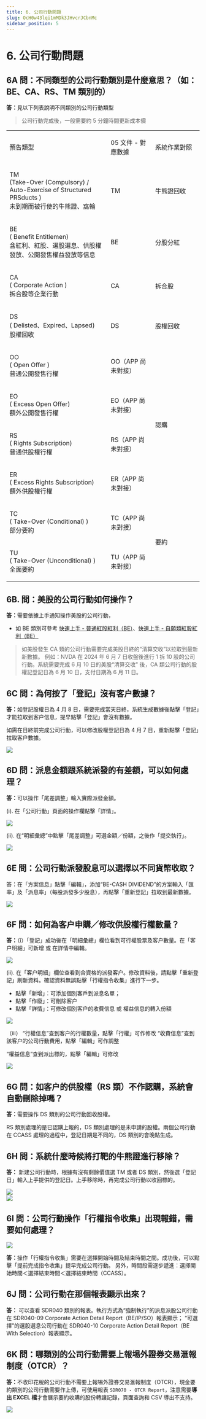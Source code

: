 ```yaml
---
title: 6. 公司行動問題
slug: OcH0w43lqi1mMDk3JHvcrJCbnMc
sidebar_position: 5
---
```



# 6. 公司行動問題

## 6A 問：不同類型的公司行動類別是什麼意思？（如：BE、CA、RS、TM 類別的）

<b>答：</b>見以下列表說明不同類別的公司行動類型

> 公司行動完成後，一般需要約 5 分鐘時間更新成本價

<table>
<colgroup>
<col width="415"/>
<col width="177"/>
<col width="229"/>
</colgroup>
<tbody>
<tr><td><p>預告類型</p></td><td><p>05 文件 - 對應數據</p></td><td><p>系統作業對照</p></td></tr>
<tr><td><p>TM<br/>(Take-Over (Compulsory) / Auto-Exercise of Structured PRSducts )<br/>未到期而被行使的牛熊證、窩輪</p></td><td><p>TM</p></td><td><p>牛熊證回收</p></td></tr>
<tr><td><p>BE<br/>( Benefit Entitlemen)<br/>含紅利、紅股、選股選息、供股權發放、公開發售權益發放等信息</p></td><td><p>BE</p></td><td><p>分股分紅</p></td></tr>
<tr><td><p>CA<br/>( Corporate Action )<br/>拆合股等企業行動</p></td><td><p>CA</p></td><td><p>拆合股</p></td></tr>
<tr><td><p>DS<br/>( Delisted、Expired、Lapsed)<br/>股權回收</p></td><td><p>DS</p></td><td><p>股權回收</p></td></tr>
<tr><td><p>OO<br/>( Open Offer )<br/>普通公開發售行權</p></td><td><p>OO（APP 尚未對接）</p></td><td rowspan="4"><p>認購</p></td></tr>
<tr><td><p>EO<br/>( Excess Open Offer)<br/>額外公開發售行權</p></td><td><p>EO（APP 尚未對接）</p></td></tr>
<tr><td><p>RS<br/>( Rights Subscription)<br/>普通供股權行權</p></td><td><p>RS（APP 尚未對接）</p></td></tr>
<tr><td><p>ER<br/>( Excess Rights Subscription)<br/>額外供股權行權</p></td><td><p>ER（APP 尚未對接）</p></td></tr>
<tr><td><p>TC<br/>( Take-Over (Conditional) )<br/>部分要約</p></td><td><p>TC（APP 尚未對接）</p></td><td rowspan="2"><p>要約</p></td></tr>
<tr><td><p>TU<br/>( Take-Over (Unconditional) )<br/>全面要約</p></td><td><p>TU（APP 尚未對接）</p></td></tr>
</tbody>
</table>

## 6B. 問：美股的公司行動如何操作？

<b>答：</b>需要依據上手通知操作美股的公司行動，

- 如 BE 類別可參考 [快速上手 - 普通紅股紅利（BE）](./VK4bwFoGyifITykmGaucY7fSncc)、[快速上手 - 自願類紅股紅利（BE） ](./NiQDwy0cziZ2b5kKIg5c0ExAn6f)

> 如美股發生 CA 類的公司行動需要完成美股日終的“清算交收”以拉取到最新新數據。
例如：NVDA 在 2024 年 6 月 7 日收盤後進行 1 拆 10 股的公司行動。系統需要完成 6 月 10 日的美股“清算交收" 後，CA 類公司行動的股權記登記日為 6 月 10 日，支付日期為 6 月 11 日。

## 6C 問：為何按了「登記」沒有客户數據？

<b>答：</b>如登記股權日為 4 月 8 日，需要完成當天日終，系統生成數據後點擊「登記」才能拉取到客户信息，提早點擊「登記」會沒有數據。

如需在日終前完成公司行動，可以修改股權登記日為 4 月 7 日，重新點擊「登記」拉取客户數據。

<img src="/assets/RQ3TbgmIUo6VFPxI4erczsgin0b.png" src-width="2131" src-height="849" align="center"/>

## 6D 問：派息金額跟系統派發的有差額，可以如何處理？

<b>答：</b>可以操作「尾差調整」輸入實際派發金額。

(i). 在「公司行動」頁面的操作欄點擊「詳情」。

<img src="/assets/S5uFbmgesorRnBxypOwcvpTbnLe.png" src-width="2816" src-height="1376" align="center"/>

(ii). 在“明細彙總”中點擊「尾差調整」可選金額／份額，之後作「提交執行」。

<img src="/assets/TJwbbN0RXocnKOxBT4Fc58BmnT3.png" src-width="2084" src-height="1236" align="center"/>

## 6E 問：公司行動派發股息可以選擇以不同貨幣收取？

答：在「方案信息」點擊「編輯」，添加“BE-CASH DIVIDEND”的方案輸入「匯率」及「派息率」（每股派發多少股息），再點擊「重新登記」拉取到最新數據。

<img src="/assets/DaCwbe57CoUaUTx4KCpcs4O8n8e.png" src-width="2236" src-height="1490" align="center"/>

## 6F 問：如何為客户申購／修改供股權行權數量？

<b>答：</b>（i）「登記」成功後在「明細彙總」欄位看到可行權股票及客户數量。在「客户明細」可新增 或 在詳情中編輯。

<img src="/assets/KXDxbuyXIoNgkVxvbUGcLKAbnXe.png" src-width="2367" src-height="1392" align="center"/>

(ii). 在「客户明細」欄位查看到合資格的派發客户。修改資料後，請點擊「重新登記」刷新資料。確認資料無誤點擊「行權指令收集」進行下一步。


- 點擊「新增」：可添加個別客戶到派息名單；
- 點擊「作廢」：可刪除客户
- 點擊「詳情」：可修改個別客户的收費信息 或 權益信息的轉入份額

<img src="/assets/LFDKbNDhAo3ANTx442pczYLAnYD.png" src-width="2391" src-height="1438" align="center"/>

（iii） “行權信息”查到客户的行權數量，點擊「行權」可作修改
“收費信息”查到該客户的公司行動費用，點擊「編輯」可作調整

“權益信息”查到派出標的，點擊「編輯」可修改

<img src="/assets/DAvIbn0YDoEvasx4UCEcj6MNnQf.png" src-width="1849" src-height="1390" align="center"/>

## 6G 問：如客户的供股權（RS 類）不作認購，系統會自動刪除掉嗎？

<b>答：</b>需要操作 DS 類別的公司行動回收股權。 

RS 類別處理的是已認購上報的，DS 類別處理的是未申請的股權。兩個公司行動在 CCASS 處理的過程中，登記日期是不同的，DS 類別的會晚點生成。

## 6H 問：系統什麼時候將打靶的牛熊證進行移除？

<b>答：</b> 新建公司行動時，根據有沒有剩餘價值選 TM 或者 DS 類別，然後選「登記日」輸入上手提供的登記日。上手移除時，再完成公司行動以收回標的。

<div class="flex gap-3 columns-2" column-size="2">
<div class="w-[72%]" width-ratio="72">
<img src="/assets/SgLlbByiIoNWS5x5yCvcKsJbnvh.png" src-width="2674" src-height="1226" align="center"/>
</div>
<div class="w-[27%]" width-ratio="27">
<img src="/assets/NYTRb6fL7objkyx7vPScVYNLnge.png" src-width="904" src-height="1126" align="center"/>
</div>
</div>

## 6I 問：公司行動操作「行權指令收集」出現報錯，需要如何處理？

<img src="/assets/Re0LblRTUo4YavxzISQcTv3vnKf.png" src-width="2137" src-height="510" align="center"/>

<b>答：</b>操作「行權指令收集」需要在選擇開始時間及結束時間之間。成功後，可以點擊「提前完成指令收集」提早完成公司行動。
另外，時間段需逐步遞進：選擇開始時間＜選擇結束時間＜選擇結束時間（CCASS）。

## 6J 問：公司行動在那個報表顯示出來？

<b>答：</b> 可以查看 SDR040 類別的報表。執行方式為“強制執行”的派息派股公司行動在 SDR040-09  Corporate Action Detail Report（BE/IP/SO）報表顯示；
“可選擇”的選股選息公司行動在 SDR040-10 Corporate Action Detail Report（BE With Selection）報表顯示。

## 6K 問：哪類別的公司行動需要上報埸外證券交易滙報制度（OTCR）？

<b>答：</b>不收印花稅的公司行動不需要上報埸外證券交易滙報制度（OTCR），現金要約類別的公司行動需要作上傳，可使用報表 `SDR070 - OTCR Report`，注意需要<b>導出 EXCEL 檔</b>才會展示要約收購的股份轉讓記錄，頁面查詢和 CSV 導出不支持。

<img src="/assets/V9lRbpJyaoAH7DxBpLHcX5AnnWg.png" src-width="2042" src-height="808" align="center"/>

